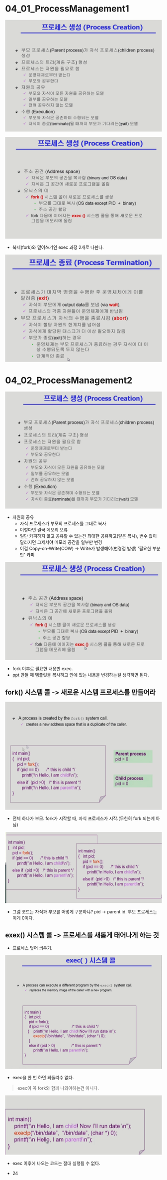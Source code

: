 # 04_01_ProcessManagement1

![alt text](image-6.png)

![alt text](image-7.png)

- 복제(fork)와 덮어쓰기인 exec 과정 2개로 나뉜다.

![alt text](image-8.png)

# 04_02_ProcessManagement2

![alt text](image.png)

- 자원의 공유
  - 자식 프로세스가 부모의 프로세스를 그대로 복사
  - 이렇다면 결국 메모리 오류
  - 일단 카피하지 않고 공유할 수 있는건 최대한 공유하고(얕은 복사), 변수 값이 달라지면 그제서야 메모리 공간을 일부만 변경
  - 이걸 Copy-on-Write(COW) -> Write가 발생해야(변경점 발생) '필요한 부분만' 카피

![alt text](image-1.png)

- fork 이후로 필요한 내용만 exec.
- ppt 만들 때 템플릿을 복사하고 안에 있는 내용을 변경하는걸 생각하면 된다.

## fork() 시스템 콜 -> 새로운 시스템 프로세스를 만들어라

![alt text](image-2.png)

- 전체 하나가 부모. fork가 시작할 때, 자식 프로세스가 시작.(무한히 fork 되는게 아님)

![alt text](image-3.png)

- 그럼 코드는 자식과 부모를 어떻게 구분하냐? pid -> parent id. 부모 프로세스는 이게 0이다.

## exex() 시스템 콜 -> 프로세스를 새롭게 태어나게 하는 것

- 프로세스 덮어 씌우기.

![alt text](image-9.png)

- exec을 한 번 하면 되돌리수 없다.

> exec이 꼭 fork와 함께 나와야하는건 아니다.

![alt text](image-10.png)

- exec 이후에 나오는 코드는 절대 실행될 수 없다.

- 24
